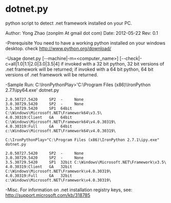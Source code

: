 dotnet.py
=========

python script to detect .net framework installed on your PC.

Author: Yong Zhao (zonplm At gmail dot com)
Date:   2012-05-22
Rev:    0.1    
  

-Prerequisite
  You need to have a working python installed on your windows desktop.
  check http://www.python.org/download/
  
-Usage
    donet.py [--machine|-m=<computer_name>] [--check|-c=all|1.0|1.1|2.0|3.0|3.5|4]
    if invoked with a 32 bit python, 32 bit versions of .net framework will be returned;
    if invoked with a 64 bit python, 64 bit versions of .net framework will be returned.

-Sample Run:
    C:\IronPythonPlay>'C:\Program Files (x86)\IronPython 2.7.1\ipy64.exe' dotnet.py
    
    2.0.50727.5420     SP2  -     None
    3.0.30729.5420     SP2  -     None
    3.5.30729.5420     SP1  64bit C:\Windows\Microsoft.NET\Framework64\v3.5\ 
    4.0.30319:Client   GA   64bit C:\Windows\Microsoft.NET\Framework64\v4.0.30319\ 
    4.0.30319:Full     GA   64bit c:\Windows\Microsoft.NET\Framework64\v4.0.30319\ 
    
    C:\IronPythonPlay>"C:\Program Files (x86)\IronPython 2.7.1\ipy.exe" dotnet.py 
    
    2.0.50727.5420     SP2  -     None
    3.0.30729.5420     SP2  -     None
    3.5.30729.5420     SP1  32bit C:\Windows\Microsoft.NET\Framework\v3.5\ 
    4.0.30319:Client   GA   32bit C:\Windows\Microsoft.NET\Framework\v4.0.30319\  
    4.0.30319:Full     GA   32bit c:\Windows\Microsoft.NET\Framework\v4.0.30319\ 

-Misc.
	For information on .net installation registry keys, see:
	http://support.microsoft.com/kb/318785
